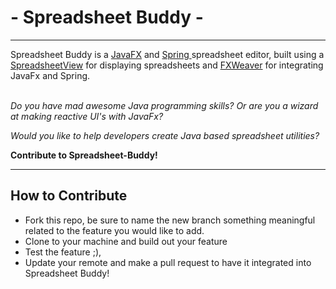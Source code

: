  # - Spreadsheet Buddy -
____
Spreadsheet Buddy is a [JavaFX](https://www.oracle.com/java/technologies/javase/javafx-docs.html) and [Spring
](https://spring.io/projects/spring-boot) spreadsheet editor, built using a 
[SpreadsheetView](https://github.com/controlsfx/controlsfx/wiki/ControlsFX-Features#spreadsheetview) for displaying
spreadsheets and 
[FXWeaver](https://github.com/rgielen/javafx-weaver) for integrating JavaFx and Spring. <br>
 <br> 
 
 _Do you have mad awesome Java programming skills? Or are you a wizard at making reactive UI's with
 JavaFx?_
 
_Would you like to help developers create Java based spreadsheet utilities?_ 

__Contribute to Spreadsheet-Buddy!__
____

## How to Contribute
+ Fork this repo, be sure to name the new branch something meaningful 
related to the feature you would like to add. 
+ Clone to your machine and build out your feature
+ Test the feature ;),
+ Update your remote and make a pull request to have it integrated
into Spreadsheet Buddy!
